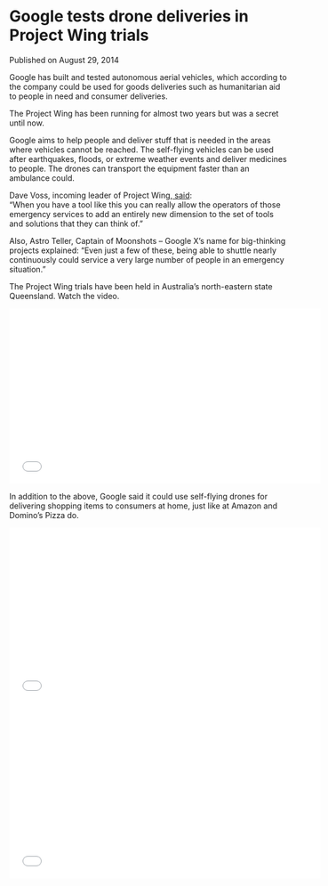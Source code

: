 # Google tests drone deliveries in Project Wing trials

Published on August 29, 2014

Google has built and tested autonomous aerial vehicles, which according to the company could be used for goods deliveries such as humanitarian aid to people in need and consumer deliveries.

The Project Wing has been running for almost two years but was a secret until now.

Google aims to help people and deliver stuff that is needed in the areas where vehicles cannot be reached. The self-flying vehicles can be used after earthquakes, floods, or extreme weather events and deliver medicines to people. The drones can transport the equipment faster than an ambulance could.

Dave Voss, incoming leader of Project Wing,[ said](http://www.bbc.com/news/technology-28964260):  
“When you have a tool like this you can really allow the operators of those emergency services to add an entirely new dimension to the set of tools and solutions that they can think of.”

Also, Astro Teller, Captain of Moonshots – Google X’s name for big-thinking projects explained: “Even just a few of these, being able to shuttle nearly continuously could service a very large number of people in an emergency situation.”

<span style="width: 512px;">The Project Wing trials have been held in Australia’s north-eastern state Queensland. Watch the video.  
</span>

<iframe allowfullscreen="allowfullscreen" frameborder="0" height="315" src="//www.youtube.com/embed/cRTNvWcx9Oo" width="560"></iframe>

In addition to the above, Google said it could use self-flying drones for delivering shopping items to consumers at home, just like at Amazon and Domino’s Pizza do.

<iframe allowfullscreen="allowfullscreen" frameborder="0" height="315" src="//www.youtube.com/embed/98BIu9dpwHU" width="560"></iframe>

<iframe allowfullscreen="allowfullscreen" frameborder="0" height="315" src="//www.youtube.com/embed/on4DRTUvst0" width="560"></iframe>
	